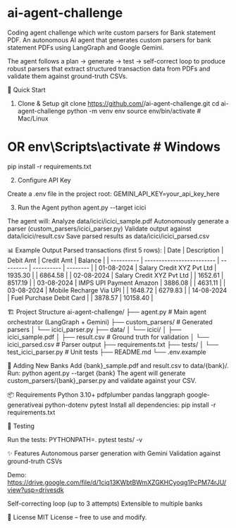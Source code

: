 # ai-agent-challenge
Coding agent challenge which write custom parsers for Bank statement PDF.
An autonomous AI agent that generates custom parsers for bank statement PDFs using LangGraph and Google Gemini.

The agent follows a plan → generate → test → self-correct loop to produce robust parsers that extract structured transaction data from PDFs and validate them against ground-truth CSVs.

🚀 Quick Start
1. Clone & Setup
git clone https://github.com/<your-username>/ai-agent-challenge.git
cd ai-agent-challenge
python -m venv env
source env/bin/activate   # Mac/Linux
# OR env\Scripts\activate # Windows
pip install -r requirements.txt

2. Configure API Key

Create a .env file in the project root:
GEMINI_API_KEY=your_api_key_here


3. Run the Agent
python agent.py --target icici

The agent will:
Analyze data/icici/icici_sample.pdf
Autonomously generate a parser (custom_parsers/icici_parser.py)
Validate output against data/icici/result.csv
Save parsed results as data/icici/icici_parsed.csv

📊 Example Output
Parsed transactions (first 5 rows):
| Date       | Description               | Debit Amt | Credit Amt | Balance  |
| ---------- | ------------------------- | --------- | ---------- | -------- |
| 01-08-2024 | Salary Credit XYZ Pvt Ltd | 1935.30   |            | 6864.58  |
| 02-08-2024 | Salary Credit XYZ Pvt Ltd |           | 1652.61    | 8517.19  |
| 03-08-2024 | IMPS UPI Payment Amazon   | 3886.08   |            | 4631.11  |
| 03-08-2024 | Mobile Recharge Via UPI   |           | 1648.72    | 6279.83  |
| 14-08-2024 | Fuel Purchase Debit Card  |           | 3878.57    | 10158.40 |


🏗️ Project Structure
ai-agent-challenge/
├── agent.py                 # Main agent orchestrator (LangGraph + Gemini)
├── custom_parsers/          # Generated parsers
│   └── icici_parser.py
├── data/
│   └── icici/
│       ├── icici_sample.pdf
│       ├── result.csv       # Ground truth for validation
│       └── icici_parsed.csv # Parser output
├── requirements.txt
├── tests/
│   └── test_icici_parser.py # Unit tests
├── README.md
└── .env.example

🔧 Adding New Banks
Add {bank}_sample.pdf and result.csv to data/{bank}/.
Run:
python agent.py --target {bank}
The agent will generate custom_parsers/{bank}_parser.py and validate against your CSV.

📦 Requirements
Python 3.10+
pdfplumber
pandas
langgraph
google-generativeai
python-dotenv
pytest
Install all dependencies:
pip install -r requirements.txt

🧪 Testing

Run the tests:
PYTHONPATH=. pytest tests/ -v


✨ Features
Autonomous parser generation with Gemini
Validation against ground-truth CSVs

Demo:
https://drive.google.com/file/d/1ciq13KWbtBWmXZGKHCyoqg1PcPM74rJU/view?usp=drivesdk

Self-correcting loop (up to 3 attempts)
Extensible to multiple banks

📄 License
MIT License – free to use and modify.
